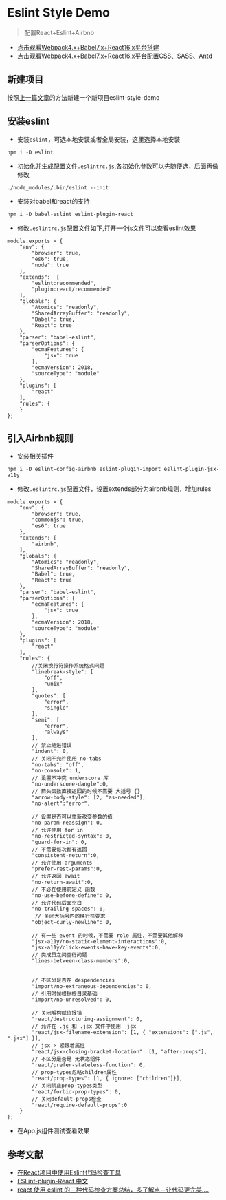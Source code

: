 # Eslint Style Demo
> 配置React+Eslint+Airbnb

* [点击观看Webpack4.x+Babel7.x+React16.x平台搭建](https://github.com/fireworksflyaway/basic-demo)
* [点击观看Webpack4.x+Babel7.x+React16.x平台配置CSS、SASS、Antd](https://github.com/fireworksflyaway/style-demo)

## 新建项目
按照[上一篇文章](https://github.com/fireworksflyaway/style-demo)的方法新建一个新项目eslint-style-demo

## 安装eslint
* 安装`eslint`，可选本地安装或者全局安装，这里选择本地安装
```
npm i -D eslint
```
* 初始化并生成配置文件`.eslintrc.js`,各初始化参数可以先随便选，后面再做修改
```
./node_modules/.bin/eslint --init
```
* 安装对babel和react的支持
```
npm i -D babel-eslint eslint-plugin-react
```
* 修改`.eslintrc.js`配置文件如下,打开一个js文件可以查看eslint效果
```
module.exports = {
    "env": {
        "browser": true,
        "es6": true,
        "node": true
    },
    "extends":  [
        "eslint:recommended",
        "plugin:react/recommended"
    ],
    "globals": {
        "Atomics": "readonly",
        "SharedArrayBuffer": "readonly",
        "Babel": true,
        "React": true
    },
    "parser": "babel-eslint",
    "parserOptions": {
        "ecmaFeatures": {
            "jsx": true
        },
        "ecmaVersion": 2018,
        "sourceType": "module"
    },
    "plugins": [
        "react"
    ],
    "rules": {
    }
};
```
## 引入Airbnb规则
* 安装相关插件
```
npm i -D eslint-config-airbnb eslint-plugin-import eslint-plugin-jsx-a11y
```

* 修改`.eslintrc.js`配置文件，设置extends部分为airbnb规则，增加rules
```
module.exports = {
    "env": {
        "browser": true,
        "commonjs": true,
        "es6": true
    },
    "extends": [
        "airbnb",
    ],
    "globals": {
        "Atomics": "readonly",
        "SharedArrayBuffer": "readonly",
        "Babel": true,
        "React": true
    },
    "parser": "babel-eslint",
    "parserOptions": {
        "ecmaFeatures": {
            "jsx": true
        },
        "ecmaVersion": 2018,
        "sourceType": "module"
    },
    "plugins": [
        "react"
    ],
    "rules": {
        //关闭换行符操作系统格式问题
        "linebreak-style": [
            "off",
            "unix"
        ],
        "quotes": [
            "error",
            "single"
        ],
        "semi": [
            "error",
            "always"
        ],
        // 禁止缩进错误
        "indent": 0,
        // 关闭不允许使用 no-tabs
        "no-tabs": "off",
        "no-console": 1,
        // 设置不冲突 underscore 库
        "no-underscore-dangle":0,
        // 箭头函数直接返回的时候不需要 大括号 {}
        "arrow-body-style": [2, "as-needed"],
        "no-alert":"error",
 
        // 设置是否可以重新改变参数的值
        "no-param-reassign": 0,
        // 允许使用 for in
        "no-restricted-syntax": 0,
        "guard-for-in": 0,
        // 不需要每次都有返回
        "consistent-return":0,
        // 允许使用 arguments
        "prefer-rest-params":0,
        // 允许返回 await
        "no-return-await":0,
        // 不必在使用前定义 函数
        "no-use-before-define": 0,
        // 允许代码后面空白
        "no-trailing-spaces": 0,
         // 关闭大括号内的换行符要求
        "object-curly-newline": 0,
 
        // 有一些 event 的时候，不需要 role 属性，不需要其他解释
        "jsx-a11y/no-static-element-interactions":0,
        "jsx-a11y/click-events-have-key-events":0,
        // 类成员之间空行问题
        "lines-between-class-members":0,
 
 
        // 不区分是否在 despendencies
        "import/no-extraneous-dependencies": 0,
        // 引用时候根据根目录基础
        "import/no-unresolved": 0,
 
        // 关闭解构赋值报错
        "react/destructuring-assignment": 0,            
        // 允许在 .js 和 .jsx 文件中使用  jsx
        "react/jsx-filename-extension": [1, { "extensions": [".js", ".jsx"] }],
        // jsx > 紧跟着属性
        "react/jsx-closing-bracket-location": [1, "after-props"],
        // 不区分是否是 无状态组件
        "react/prefer-stateless-function": 0,
        // prop-types忽略children属性
        "react/prop-types": [1, { ignore: ["children"]}],
        // 关闭禁止prop-types类型
        "react/forbid-prop-types": 0,
        // 关闭default-props检查
        "react/require-default-props":0
    }
};
```
* 在App.js组件测试查看效果

## 参考文献
* [在React项目中使用Eslint代码检查工具](https://segmentfault.com/a/1190000016626739)
* [ESLint-plugin-React 中文](https://www.jianshu.com/p/339bdb463964)
* [react 使用 eslint 的三种代码检查方案总结，多了解点--让代码更完美....](https://www.cnblogs.com/jiebba/p/9601626.html)



